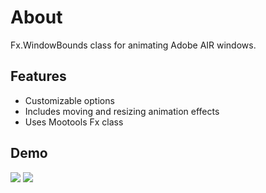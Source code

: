 About
===

Fx.WindowBounds class for animating Adobe AIR windows.

Features
---

 * Customizable options
 * Includes moving and resizing animation effects
 * Uses Mootools Fx class

Demo
---

[![](http://img.youtube.com/vi/e0AaCBnOX2E/default.jpg)](http://youtube.com/watch?v=e0AaCBnOX2E)
[![](http://img.youtube.com/vi/Fu1fPzgUwaU/default.jpg)](http://youtube.com/watch?v=Fu1fPzgUwaU)
